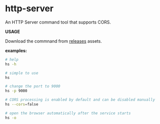 # http-server
An HTTP Server command tool that supports CORS.

**USAGE**

Download the commnand from [releases](https://github.com/liran/http-server/releases) assets.

**examples:**

```bash
# help
hs -h

# simple to use
hs

# change the port to 9000
hs -p 9000

# CORS processing is enabled by default and can be disabled manually
hs --cors=false

# open the browser automatically after the service starts
hs -o
```



